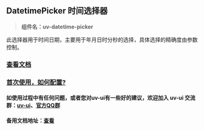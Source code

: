 ## DatetimePicker 时间选择器

> **组件名：uv-datetime-picker**

此选择器用于时间日期，主要用于年月日时分秒的选择，具体选择的精确度由参数控制。

### [查看文档](https://www.uvui.cn/components/datetimePicker.html)

### <a href="https://www.uvui.cn/components/quickstart.html" target="_blank">首次使用，如何配置?</a>

#### 如使用过程中有任何问题，或者您对uv-ui有一些好的建议，欢迎加入 uv-ui 交流群：<a href="https://ext.dcloud.net.cn/plugin?id=12287" target="_blank">uv-ui</a>、<a href="https://www.uvui.cn/components/addQQGroup.html" target="_blank">官方QQ群</a>

#### 备用文档地址：[查看](https://uvui.ppiyy.cn/components/datetimePicker.html)
